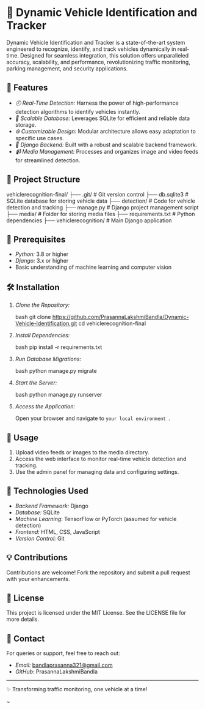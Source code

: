 # 🌟 Dynamic Vehicle Identification and Tracker

Dynamic Vehicle Identification and Tracker is a state-of-the-art system engineered to recognize, identify, and track vehicles dynamically in real-time. Designed for seamless integration, this solution offers unparalleled accuracy, scalability, and performance, revolutionizing traffic monitoring, parking management, and security applications.

## 🔬 Features

- *🕗 Real-Time Detection:* Harness the power of high-performance detection algorithms to identify vehicles instantly.
- *📄 Scalable Database:* Leverages SQLite for efficient and reliable data storage.
- *🌐 Customizable Design:* Modular architecture allows easy adaptation to specific use cases.
- *🚀 Django Backend:* Built with a robust and scalable backend framework.
- *📹 Media Management:* Processes and organizes image and video feeds for streamlined detection.

## 🌟 Project Structure

vehiclerecognition-final/
├── .git/                 # Git version control
├── db.sqlite3            # SQLite database for storing vehicle data
├── detection/            # Code for vehicle detection and tracking
├── manage.py             # Django project management script
├── media/                # Folder for storing media files
├── requirements.txt      # Python dependencies
├── vehiclerecognition/   # Main Django application


## 🔧 Prerequisites

- *Python:* 3.8 or higher
- *Django:* 3.x or higher
- Basic understanding of machine learning and computer vision

## 🛠 Installation

1. *Clone the Repository:*

   bash
   git clone https://github.com/PrasannaLakshmiBandla/Dynamic-Vehicle-Identification.git
   cd vehiclerecognition-final
   

2. *Install Dependencies:*

   bash
   pip install -r requirements.txt
   

3. *Run Database Migrations:*

   bash
   python manage.py migrate
   

4. *Start the Server:*

   bash
   python manage.py runserver
   

5. *Access the Application:*

   Open your browser and navigate to `your local environment `.

## 🎥 Usage

1. Upload video feeds or images to the media directory.
2. Access the web interface to monitor real-time vehicle detection and tracking.
3. Use the admin panel for managing data and configuring settings.

## 🚀 Technologies Used

- *Backend Framework:* Django
- *Database:* SQLite
- *Machine Learning:* TensorFlow or PyTorch (assumed for vehicle detection)
- *Frontend:* HTML, CSS, JavaScript
- *Version Control:* Git

## 💡 Contributions

Contributions are welcome! Fork the repository and submit a pull request with your enhancements.

## 📃 License

This project is licensed under the MIT License. See the LICENSE file for more details.

## 📢 Contact

For queries or support, feel free to reach out:

- *Email:* bandlaprasanna321@gmail.com
- *GitHub:* PrasannaLakshmiBandla

---

✨ Transforming traffic monitoring, one vehicle at a time!

~
